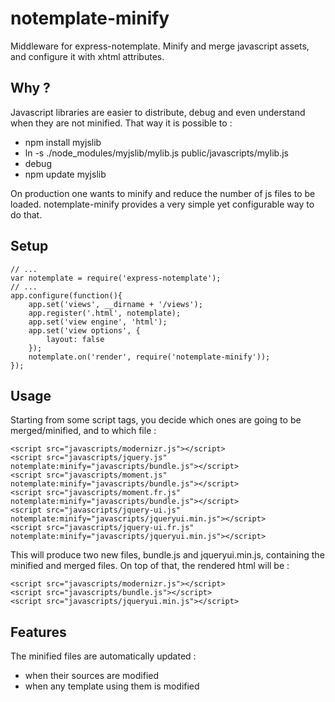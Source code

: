 notemplate-minify
=================

Middleware for express-notemplate.
Minify and merge javascript assets, and configure it with xhtml attributes.

Why ?
-----

Javascript libraries are easier to distribute, debug and even understand when they are not minified.
That way it is possible to :

* npm install myjslib
* ln -s ./node_modules/myjslib/mylib.js public/javascripts/mylib.js
* debug
* npm update myjslib

On production one wants to minify and reduce the number of js files to be loaded.
notemplate-minify provides a very simple yet configurable way to do that.


Setup
-----

	// ...
	var notemplate = require('express-notemplate');
	// ...
	app.configure(function(){
		app.set('views', __dirname + '/views');
		app.register('.html', notemplate);
		app.set('view engine', 'html');
		app.set('view options', {
			layout: false
		});
		notemplate.on('render', require('notemplate-minify'));
	});


Usage
-----

Starting from some script tags, you decide which ones are going to be merged/minified, and to which file :

	<script src="javascripts/modernizr.js"></script>
	<script src="javascripts/jquery.js" notemplate:minify="javascripts/bundle.js"></script>
	<script src="javascripts/moment.js" notemplate:minify="javascripts/bundle.js"></script>
	<script src="javascripts/moment.fr.js" notemplate:minify="javascripts/bundle.js"></script>
	<script src="javascripts/jquery-ui.js" notemplate:minify="javascripts/jqueryui.min.js"></script>
	<script src="javascripts/jquery-ui.fr.js" notemplate:minify="javascripts/jqueryui.min.js"></script>

This will produce two new files, bundle.js and jqueryui.min.js, containing the minified and merged files.
On top of that, the rendered html will be :

	<script src="javascripts/modernizr.js"></script>
	<script src="javascripts/bundle.js"></script>
	<script src="javascripts/jqueryui.min.js"></script>


Features
--------

The minified files are automatically updated :
* when their sources are modified
* when any template using them is modified

